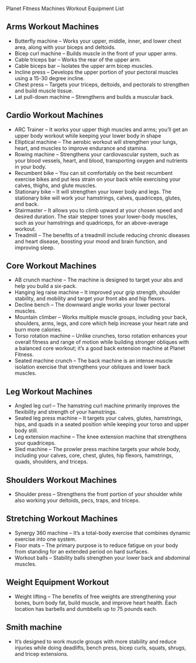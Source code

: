 Planet Fitness Machines Workout Equipment List

## Arms Workout Machines
- Butterfly machine – Works your upper, middle, inner, and lower chest area, along with your biceps and deltoids.
- Bicep curl machine – Builds muscle in the front of your upper arms.
- Cable triceps bar – Works the rear of the upper arm.
- Cable biceps bar – Isolates the upper arm bicep muscles.
- Incline press – Develops the upper portion of your pectoral muscles using a 15-30 degree incline.
- Chest press – Targets your triceps, deltoids, and pectorals to strengthen and build muscle tissue.
- Lat pull-down machine – Strengthens and builds a muscular back.

## Cardio Workout Machines
- ARC Trainer – It works your upper thigh muscles and arms; you’ll get an upper body workout while keeping your lower body in shape
- Elliptical machine – The aerobic workout will strengthen your lungs, heart, and muscles to improve endurance and stamina.
- Rowing machine – Strengthens your cardiovascular system, such as your blood vessels, heart, and blood, transporting oxygen and nutrients in your body.
- Recumbent bike – You can sit comfortably on the best recumbent exercise bikes and put less strain on your back while exercising your calves, thighs, and glute muscles.
- Stationary bike – It will strengthen your lower body and legs. The stationary bike will work your hamstrings, calves, quadriceps, glutes, and back.
- Stairmaster – It allows you to climb upward at your chosen speed and desired duration. The stair stepper tones your lower-body muscles, such as your hamstrings and quadriceps, for an above-average workout.
- Treadmill – The benefits of a treadmill include reducing chronic diseases and heart disease, boosting your mood and brain function, and improving sleep.

## Core Workout Machines
- AB crunch machine – The machine is designed to target your abs and help you build a six-pack.
- Hanging leg raise machine – It improved your grip strength, shoulder stability, and mobility and target your front abs and hip flexors.
- Decline bench – The downward angle works your lower pectoral muscles.
- Mountain climber – Works multiple muscle groups, including your back, shoulders, arms, legs, and core which help increase your heart rate and burn more calories.
- Torso rotation machine – Unlike crunches, torso rotation enhances your overall fitness and range of motion while building stronger obliques with a balanced core workout; it’s a good back extension machine at Planet Fitness.
- Seated machine crunch – The back machine is an intense muscle isolation exercise that strengthens your obliques and lower back muscles.

## Leg Workout Machines
- Angled leg curl – The hamstring curl machine primarily improves the flexibility and strength of your hamstrings.
- Seated leg press machine – It targets your calves, glutes, hamstrings, hips, and quads in a seated position while keeping your torso and upper body still.
- Leg extension machine – The knee extension machine that strengthens your quadriceps.
- Sled machine – The prowler press machine targets your whole body, including your calves, core, chest, glutes, hip flexors, hamstrings, quads, shoulders, and triceps.

## Shoulders Workout Machines
- Shoulder press – Strengthens the front portion of your shoulder while also working your deltoids, pecs, traps, and triceps.

## Stretching Workout Machines
- Synergy 360 machine – It’s a total-body exercise that combines dynamic exercise into one system.
- Floor mats – The primary purpose is to reduce fatigue on your body from standing for an extended period on hard surfaces.
- Workout balls – Stability balls strengthen your lower back and abdominal muscles.

## Weight Equipment Workout
- Weight lifting – The benefits of free weights are strengthening your bones, burn body fat, build muscle, and improve heart health. Each location has barbells and dumbbells up to 75 pounds each.

## Smith machine
- It’s designed to work muscle groups with more stability and reduce injuries while doing deadlifts, bench press, bicep curls, squats, shrugs, and tricep extensions.
